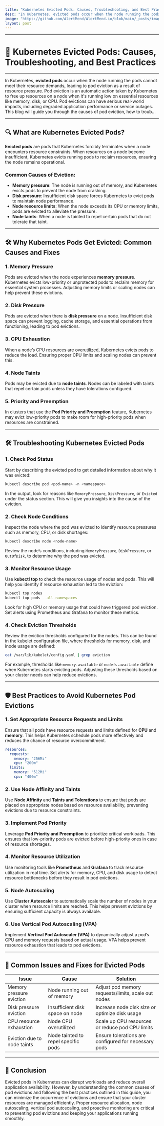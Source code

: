 ```yaml
---
title: "Kubernetes Evicted Pods: Causes, Troubleshooting, and Best Practices"
desc: "In Kubernetes, evicted pods occur when the node running the pods cannot meet their resource demands, leading to pod eviction as a result of resource pressure. Pod eviction is an automatic action taken by Kubernetes to free up resources on a node when it’s running low on essential resources like memory, disk, or CPU. Pod evictions can have serious real-world impacts, including degraded application performance or service outages. This blog will guide you through the causes of pod eviction, how to troubleshoot evicted pods, and best practices to prevent evictions, helping you maintain a stable and resilient Kubernetes environment."
image: "https://github.com/AlertMend/AlertMend.io/blob/main/_posts/images/evicted_pods.png?raw=true"
layout: post
---
```


---
# 🚨 **Kubernetes Evicted Pods: Causes, Troubleshooting, and Best Practices**
---

In Kubernetes, **evicted pods** occur when the node running the pods cannot meet their resource demands, leading to pod eviction as a result of resource pressure. Pod eviction is an automatic action taken by Kubernetes to free up resources on a node when it's running low on essential resources like memory, disk, or CPU. Pod evictions can have serious real-world impacts, including degraded application performance or service outages. This blog will guide you through the causes of pod eviction, how to troub...

---

## 🔍 **What are Kubernetes Evicted Pods?**

**Evicted pods** are pods that Kubernetes forcibly terminates when a node encounters resource constraints. When resources on a node become insufficient, Kubernetes evicts running pods to reclaim resources, ensuring the node remains operational.

### Common Causes of Eviction:
- **Memory pressure**: The node is running out of memory, and Kubernetes evicts pods to prevent the node from crashing.
- **Disk pressure**: Insufficient disk space forces Kubernetes to evict pods to maintain node performance.
- **Node resource limits**: When the node exceeds its CPU or memory limits, pods are evicted to alleviate the pressure.
- **Node taints**: When a node is tainted to repel certain pods that do not tolerate that taint.

---

## 🛠️ **Why Kubernetes Pods Get Evicted: Common Causes and Fixes**

### 1. **Memory Pressure**
Pods are evicted when the node experiences **memory pressure**. Kubernetes evicts low-priority or unprotected pods to reclaim memory for essential system processes. Adjusting memory limits or scaling nodes can help prevent these evictions.

### 2. **Disk Pressure**
Pods are evicted when there is **disk pressure** on a node. Insufficient disk space can prevent logging, cache storage, and essential operations from functioning, leading to pod evictions.

### 3. **CPU Exhaustion**
When a node’s CPU resources are overutilized, Kubernetes evicts pods to reduce the load. Ensuring proper CPU limits and scaling nodes can prevent this.

### 4. **Node Taints**
Pods may be evicted due to **node taints**. Nodes can be labeled with taints that repel certain pods unless they have tolerations configured.

### 5. **Priority and Preemption**
In clusters that use the **Pod Priority and Preemption** feature, Kubernetes may evict low-priority pods to make room for high-priority pods when resources are constrained.

---

## 🛠️ **Troubleshooting Kubernetes Evicted Pods**

### 1. **Check Pod Status**
Start by describing the evicted pod to get detailed information about why it was evicted:
```bash
kubectl describe pod <pod-name> -n <namespace>
```
In the output, look for reasons like `MemoryPressure`, `DiskPressure`, or `Evicted` under the status section. This will give you insights into the cause of the eviction.

### 2. **Check Node Conditions**
Inspect the node where the pod was evicted to identify resource pressures such as memory, CPU, or disk shortages:
```bash
kubectl describe node <node-name>
```
Review the node’s conditions, including `MemoryPressure`, `DiskPressure`, or `OutOfDisk`, to determine why the pod was evicted.

### 3. **Monitor Resource Usage**
Use **kubectl top** to check the resource usage of nodes and pods. This will help you identify if resource exhaustion led to the eviction:
```bash
kubectl top nodes
kubectl top pods --all-namespaces
```
Look for high CPU or memory usage that could have triggered pod eviction. Set alerts using Prometheus and Grafana to monitor these metrics.

### 4. **Check Eviction Thresholds**
Review the eviction thresholds configured for the nodes. This can be found in the kubelet configuration file, where thresholds for memory, disk, and inode usage are defined:
```bash
cat /var/lib/kubelet/config.yaml | grep eviction
```
For example, thresholds like `memory.available` or `nodefs.available` define when Kubernetes starts evicting pods. Adjusting these thresholds based on your cluster needs can help reduce evictions.

---

## 🛡️ **Best Practices to Avoid Kubernetes Pod Evictions**

### 1. **Set Appropriate Resource Requests and Limits**
Ensure that all pods have resource requests and limits defined for **CPU** and **memory**. This helps Kubernetes schedule pods more effectively and reduces the chance of resource overcommitment.

```yaml
resources:
  requests:
    memory: "256Mi"
    cpu: "200m"
  limits:
    memory: "512Mi"
    cpu: "400m"
```

### 2. **Use Node Affinity and Taints**
Use **Node Affinity** and **Taints and Tolerations** to ensure that pods are placed on appropriate nodes based on resource availability, preventing evictions due to resource constraints.

### 3. **Implement Pod Priority**
Leverage **Pod Priority and Preemption** to prioritize critical workloads. This ensures that low-priority pods are evicted before high-priority ones in case of resource shortages.

### 4. **Monitor Resource Utilization**
Use monitoring tools like **Prometheus** and **Grafana** to track resource utilization in real time. Set alerts for memory, CPU, and disk usage to detect resource bottlenecks before they result in pod evictions.

### 5. **Node Autoscaling**
Use **Cluster Autoscaler** to automatically scale the number of nodes in your cluster when resource limits are reached. This helps prevent evictions by ensuring sufficient capacity is always available.

### 6. **Use Vertical Pod Autoscaling (VPA)**
Implement **Vertical Pod Autoscaler (VPA)** to dynamically adjust a pod’s CPU and memory requests based on actual usage. VPA helps prevent resource exhaustion that leads to pod evictions.

---

## 🔄 **Common Issues and Fixes for Evicted Pods**

| **Issue**                             | **Cause**                                   | **Solution** |
|---------------------------------------|---------------------------------------------|--------------|
| Memory pressure eviction              | Node running out of memory                  | Adjust pod memory requests/limits, scale out nodes |
| Disk pressure eviction                | Insufficient disk space on node             | Increase node disk size or optimize disk usage |
| CPU resource exhaustion               | Node CPU overutilized                       | Scale up CPU resources or reduce pod CPU limits |
| Eviction due to node taints           | Node tainted to repel specific pods         | Ensure tolerations are configured for necessary pods |

---

## 🚀 **Conclusion**

Evicted pods in Kubernetes can disrupt workloads and reduce overall application availability. However, by understanding the common causes of pod evictions and following the best practices outlined in this guide, you can minimize the occurrence of evictions and ensure that your cluster resources are managed efficiently. Proper resource allocation, node autoscaling, vertical pod autoscaling, and proactive monitoring are critical to preventing pod evictions and keeping your applications running smoothly.
